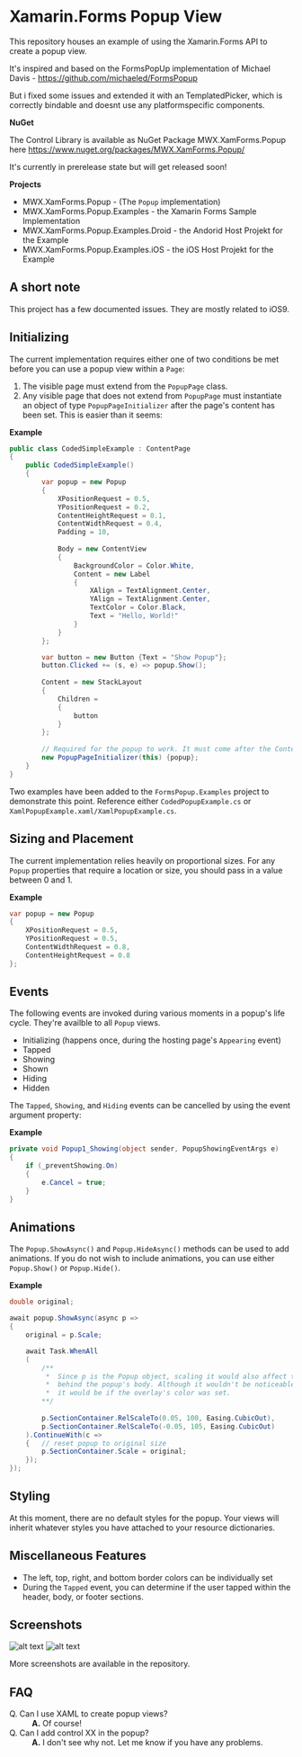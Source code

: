 
# Xamarin.Forms Popup View

This repository houses an example of using the Xamarin.Forms API to create a popup view.

It's inspired and based on the FormsPopUp implementation of Michael Davis - https://github.com/michaeled/FormsPopup

But i fixed some issues and extended it with an TemplatedPicker, which is correctly bindable and doesnt use any platformspecific components.

**NuGet**

The Control Library is available as NuGet Package MWX.XamForms.Popup here https://www.nuget.org/packages/MWX.XamForms.Popup/

It's currently in prerelease state but will get released soon!

**Projects**

* MWX.XamForms.Popup                   - (The `Popup` implementation)
* MWX.XamForms.Popup.Examples          - the Xamarin Forms Sample Implementation
* MWX.XamForms.Popup.Examples.Droid    - the Andorid Host Projekt for the Example
* MWX.XamForms.Popup.Examples.iOS      - the iOS Host Projekt for the Example

## A short note ##

This project has a few documented issues. They are mostly related to iOS9.

## Initializing

The current implementation requires either one of two conditions be met before you can use a popup view within a `Page`:

1. The visible page must extend from the `PopupPage` class.
2. Any visible page that does not extend from `PopupPage` must instantiate an object of type `PopupPageInitializer` after the page's content has been set. This is easier than it seems:

**Example**

```csharp
public class CodedSimpleExample : ContentPage
{
	public CodedSimpleExample()
	{
		var popup = new Popup
		{
			XPositionRequest = 0.5,
			YPositionRequest = 0.2,
			ContentHeightRequest = 0.1,
			ContentWidthRequest = 0.4,
			Padding = 10,
	
			Body = new ContentView
			{
				BackgroundColor = Color.White,
				Content = new Label
				{
					XAlign = TextAlignment.Center,
					YAlign = TextAlignment.Center,
					TextColor = Color.Black,
					Text = "Hello, World!"
				}
			}
		};

		var button = new Button {Text = "Show Popup"};
		button.Clicked += (s, e) => popup.Show();
		
		Content = new StackLayout
		{
			Children = 
			{
				button
			}
		};
		
		// Required for the popup to work. It must come after the Content has been set.
		new PopupPageInitializer(this) {popup};
	}
}
```

Two examples have been added to the `FormsPopup.Examples` project to demonstrate this point. Reference either `CodedPopupExample.cs` or `XamlPopupExample.xaml/XamlPopupExample.cs`.

## Sizing and Placement

The current implementation relies heavily on proportional sizes. For any `Popup` properties that require a location or size, you should pass in a value between 0 and 1.

**Example**

```csharp
var popup = new Popup
{
	XPositionRequest = 0.5,
	YPositionRequest = 0.5,
	ContentWidthRequest = 0.8,
	ContentHeightRequest = 0.8
};
```

## Events

The following events are invoked during various moments in a popup's life cycle. They're availble to all `Popup` views.

* Initializing (happens once, during the hosting page's `Appearing` event)
* Tapped
* Showing
* Shown
* Hiding
* Hidden

The `Tapped`, `Showing`, and `Hiding` events can be cancelled by using the event argument property:

**Example**

```csharp
private void Popup1_Showing(object sender, PopupShowingEventArgs e)
{
	if (_preventShowing.On)
	{
		e.Cancel = true;
	}
}
```

## Animations

The `Popup.ShowAsync()` and `Popup.HideAsync()` methods can be used to add animations. If you do not wish to include animations, you can use either `Popup.Show()` or `Popup.Hide()`.

**Example**

```csharp
double original;

await popup.ShowAsync(async p =>
{
	original = p.Scale;

	await Task.WhenAll
	(
		/** 
		 *  Since p is the Popup object, scaling it would also affect the overlay
		 *  behind the popup's body. Although it wouldn't be noticeable in this simple example,
		 *  it would be if the overlay's color was set.
		**/
		
		p.SectionContainer.RelScaleTo(0.05, 100, Easing.CubicOut),
		p.SectionContainer.RelScaleTo(-0.05, 105, Easing.CubicOut)
	).ContinueWith(c =>
	{	// reset popup to original size
		p.SectionContainer.Scale = original;
	});
});
```

## Styling

At this moment, there are no default styles for the popup. Your views will inherit whatever styles you have attached to your resource dictionaries.

## Miscellaneous Features

* The left, top, right, and bottom border colors can be individually set
* During the `Tapped` event, you can determine if the user tapped within the header, body, or footer sections.

## Screenshots
![alt text](https://github.com/michaeled/FormsPopup/blob/master/pictures/androidPopup.gif "Android")
![alt text](https://github.com/michaeled/FormsPopup/blob/master/pictures/iOSPopup.gif "iOS")


More screenshots are available in the repository.

## FAQ

<dl>
  <dt>Q. Can I use XAML to create popup views?</dt>
  <dd><strong>A.</strong> Of course!</dd>

  <dt>Q. Can I add control XX in the popup?</dt>
  <dd><strong>A.</strong> I don't see why not. Let me know if you have any problems.</dd>
</dl>
